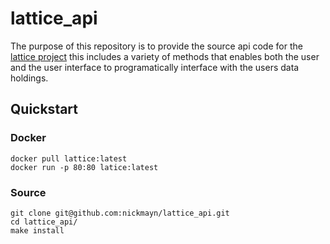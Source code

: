 # lattice_api

The purpose of this repository is to provide the source api code for the [lattice project](https://lattice-api.readthedocs.io/en/latest/) this includes a variety of methods that enables both the user and the user interface to programatically interface with the users data holdings.

## Quickstart


### Docker
```
docker pull lattice:latest
docker run -p 80:80 latice:latest
```

### Source
```
git clone git@github.com:nickmayn/lattice_api.git
cd lattice_api/
make install
```


